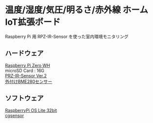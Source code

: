 # 温度/湿度/気圧/明るさ/赤外線 ホームIoT拡張ボード
Raspberry Pi 用 RPZ-IR-Sensor を使った室内環境モニタリング

## ハードウェア
[Raspberry Pi Zero WH](https://www.raspberrypi.com/products/raspberry-pi-zero/)<br>
microSD Card : 16G<br>
[PRZ-IR-Sensor Ver.2](https://www.indoorcorgielec.com/products/rpz-ir-sensor/)<br>
[外付けBME280センサー](https://www.indoorcorgielec.com/products/rpz-ir-sensor/)

## ソフトウェア
[RaspberryPi OS Lite 32bit](https://downloads.raspberrypi.org/raspios_lite_armhf/release_notes.txt)<br>
[cgsensor](https://github.com/IndoorCorgi/cgsensor.git)
